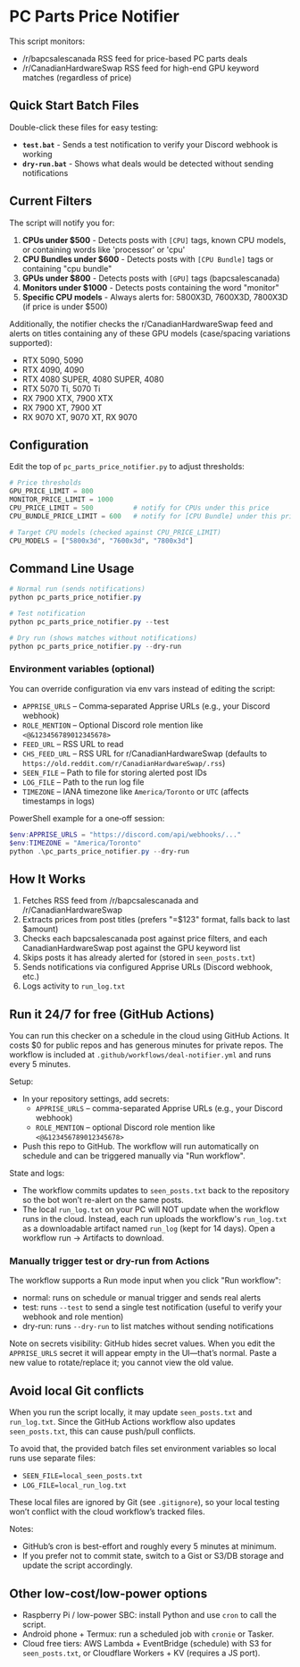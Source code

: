 # PC Parts Price Notifier

This script monitors:

- /r/bapcsalescanada RSS feed for price-based PC parts deals
- /r/CanadianHardwareSwap RSS feed for high-end GPU keyword matches (regardless of price)

## Quick Start Batch Files

Double-click these files for easy testing:
- **`test.bat`** - Sends a test notification to verify your Discord webhook is working
- **`dry-run.bat`** - Shows what deals would be detected without sending notifications

## Current Filters

The script will notify you for:

1. **CPUs under $500** - Detects posts with `[CPU]` tags, known CPU models, or containing words like 'processor' or 'cpu'
2. **CPU Bundles under $600** - Detects posts with `[CPU Bundle]` tags or containing "cpu bundle"
3. **GPUs under $800** - Detects posts with `[GPU]` tags (bapcsalescanada)
4. **Monitors under $1000** - Detects posts containing the word "monitor"
5. **Specific CPU models** - Always alerts for: 5800X3D, 7600X3D, 7800X3D (if price is under $500)

Additionally, the notifier checks the r/CanadianHardwareSwap feed and alerts on titles containing any of these GPU models (case/spacing variations supported):

- RTX 5090, 5090
- RTX 4090, 4090
- RTX 4080 SUPER, 4080 SUPER, 4080
- RTX 5070 Ti, 5070 Ti
- RX 7900 XTX, 7900 XTX
- RX 7900 XT, 7900 XT
- RX 9070 XT, 9070 XT, RX 9070

## Configuration

Edit the top of `pc_parts_price_notifier.py` to adjust thresholds:

```python
# Price thresholds
GPU_PRICE_LIMIT = 800
MONITOR_PRICE_LIMIT = 1000
CPU_PRICE_LIMIT = 500          # notify for CPUs under this price
CPU_BUNDLE_PRICE_LIMIT = 600   # notify for [CPU Bundle] under this price

# Target CPU models (checked against CPU_PRICE_LIMIT)
CPU_MODELS = ["5800x3d", "7600x3d", "7800x3d"]
```

## Command Line Usage

```powershell
# Normal run (sends notifications)
python pc_parts_price_notifier.py

# Test notification
python pc_parts_price_notifier.py --test

# Dry run (shows matches without notifications)
python pc_parts_price_notifier.py --dry-run
```

### Environment variables (optional)

You can override configuration via env vars instead of editing the script:

- `APPRISE_URLS` – Comma‑separated Apprise URLs (e.g., your Discord webhook)
- `ROLE_MENTION` – Optional Discord role mention like `<@&123456789012345678>`
- `FEED_URL` – RSS URL to read
- `CHS_FEED_URL` – RSS URL for r/CanadianHardwareSwap (defaults to `https://old.reddit.com/r/CanadianHardwareSwap/.rss`)
- `SEEN_FILE` – Path to file for storing alerted post IDs
- `LOG_FILE` – Path to the run log file
- `TIMEZONE` – IANA timezone like `America/Toronto` or `UTC` (affects timestamps in logs)

PowerShell example for a one‑off session:

```powershell
$env:APPRISE_URLS = "https://discord.com/api/webhooks/..."
$env:TIMEZONE = "America/Toronto"
python .\pc_parts_price_notifier.py --dry-run
```

## How It Works

1. Fetches RSS feed from /r/bapcsalescanada and /r/CanadianHardwareSwap
2. Extracts prices from post titles (prefers "=$123" format, falls back to last $amount)
3. Checks each bapcsalescanada post against price filters, and each CanadianHardwareSwap post against the GPU keyword list
4. Skips posts it has already alerted for (stored in `seen_posts.txt`)
5. Sends notifications via configured Apprise URLs (Discord webhook, etc.)
6. Logs activity to `run_log.txt`

## Run it 24/7 for free (GitHub Actions)

You can run this checker on a schedule in the cloud using GitHub Actions. It costs $0 for public repos and has generous minutes for private repos. The workflow is included at `.github/workflows/deal-notifier.yml` and runs every 5 minutes.

Setup:
- In your repository settings, add secrets:
	- `APPRISE_URLS` – comma-separated Apprise URLs (e.g., your Discord webhook)
	- `ROLE_MENTION` – optional Discord role mention like `<@&123456789012345678>`
- Push this repo to GitHub. The workflow will run automatically on schedule and can be triggered manually via "Run workflow".

State and logs:
- The workflow commits updates to `seen_posts.txt` back to the repository so the bot won’t re-alert on the same posts.
- The local `run_log.txt` on your PC will NOT update when the workflow runs in the cloud. Instead, each run uploads the workflow's `run_log.txt` as a downloadable artifact named `run_log` (kept for 14 days). Open a workflow run → Artifacts to download.

### Manually trigger test or dry-run from Actions

The workflow supports a Run mode input when you click "Run workflow":

- normal: runs on schedule or manual trigger and sends real alerts
- test: runs `--test` to send a single test notification (useful to verify your webhook and role mention)
- dry-run: runs `--dry-run` to list matches without sending notifications

Note on secrets visibility: GitHub hides secret values. When you edit the `APPRISE_URLS` secret it will appear empty in the UI—that’s normal. Paste a new value to rotate/replace it; you cannot view the old value.

## Avoid local Git conflicts

When you run the script locally, it may update `seen_posts.txt` and `run_log.txt`. Since the GitHub Actions workflow also updates `seen_posts.txt`, this can cause push/pull conflicts.

To avoid that, the provided batch files set environment variables so local runs use separate files:

- `SEEN_FILE=local_seen_posts.txt`
- `LOG_FILE=local_run_log.txt`

These local files are ignored by Git (see `.gitignore`), so your local testing won’t conflict with the cloud workflow’s tracked files.

Notes:
- GitHub’s cron is best-effort and roughly every 5 minutes at minimum.
- If you prefer not to commit state, switch to a Gist or S3/DB storage and update the script accordingly.

## Other low-cost/low-power options

- Raspberry Pi / low-power SBC: install Python and use `cron` to call the script.
- Android phone + Termux: run a scheduled job with `cronie` or Tasker.
- Cloud free tiers: AWS Lambda + EventBridge (schedule) with S3 for `seen_posts.txt`, or Cloudflare Workers + KV (requires a JS port).